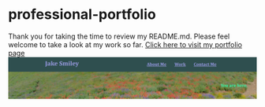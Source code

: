 # professional-portfolio
Thank you for taking the time to review my README.md. Please feel welcome to take a look at my work so far.
[Click here to visit my portfolio page](https://jakesmiley.github.io/professional-portfolio/)
![image](./assets/images/portfolio-screenshot.png/)